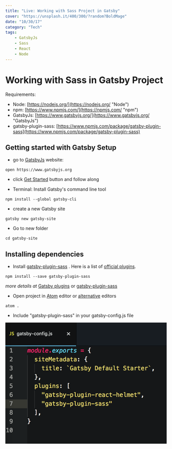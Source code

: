 ```yaml
---
title: "Live: Working with Sass Project in Gatsby"
cover: "https://unsplash.it/400/300/?random?BoldMage"
date: "10/30/17"
category: "Tech"
tags:
    - GatsbyJs
    - Sass
    - React
    - Node
---
```

# Working with Sass in Gatsby Project

Requirements:
- Node: [https://nodejs.org/](https://nodejs.org/ "Node")
- npm: [https://www.npmjs.com/](https://npmjs.com/ "npm")
- GatsbyJs: [https://www.gatsbyjs.org/](https://www.gatsbyjs.org/ "GatsbyJs")
- gatsby-plugin-sass: [https://www.npmjs.com/package/gatsby-plugin-sass](https://www.npmjs.com/package/gatsby-plugin-sass)

## Getting started with Gatsby Setup

- go to [GatsbyJs][] website:
```
open https://www.gatsbyjs.org
```

- click [Get Started][] button and follow along

- Terminal: Install Gatsby's command line tool
```
npm install --global gatsby-cli
```

- create a new Gatsby site
```
gatsby new gatsby-site
```
- Go to new folder
```
cd gatsby-site
```

## Installing dependencies

- Install [gatsby-plugin-sass][] . Here is a list of [official plugins][].
```
npm install --save gatsby-plugin-sass
```
*more details at* [Gatsby plugins][] or [gatsby-plugin-sass][]

- Open project in [Atom][] editor or [alternative][] editors
```
atom .
```

- Include "gatsby-plugin-sass" in your gatsby-config.js file

![sample gatsby-config](./gatsby-plugin-sass.png)


[Node]: https://nodejs.org/
[npm]: https://www.npmjs.com/
[GatsbyJs]: https://www.gatsbyjs.org/
[Get Started]: https://www.gatsbyjs.org/docs/
[gatsby-plugin-sass]: https://www.gatsbyjs.org/packages/gatsby-plugin-sass/
[Gatsby plugins]: https://www.gatsbyjs.org/docs/plugins/
[official plugins]: https://www.gatsbyjs.org/docs/plugins/#official-plugins
[Atom]: https://atom.io/
[alternative]: https://alternativeto.net/software/atom/
